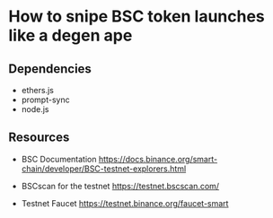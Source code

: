 
# How to snipe BSC token launches like a degen ape

## Dependencies

- ethers.js
- prompt-sync
- node.js

## Resources

- BSC Documentation
https://docs.binance.org/smart-chain/developer/BSC-testnet-explorers.html

- BSCscan for the testnet
https://testnet.bscscan.com/

- Testnet Faucet
https://testnet.binance.org/faucet-smart